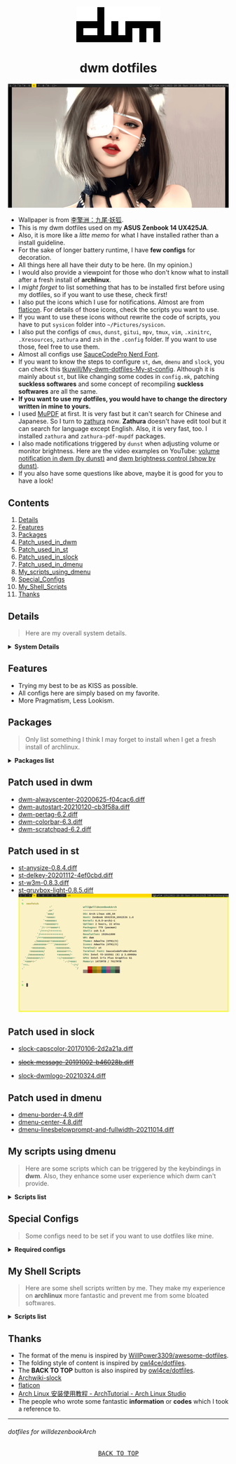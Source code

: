 <div align="center">
	<img src="/screenshots/dwm.png">
</div>

<div align="center">
	<h1>dwm dotfiles</h1>
</div>

![](/screenshots/mydwm.png)

- Wallpaper is from [李擎洲：九尾·妖狐][].
- This is my dwm dotfiles used on my **ASUS Zenbook 14 UX425JA**. 
- Also, it is more like a *litte memo* for what I have installed rather than a install guideline.
- For the sake of longer battery runtime, I have **few configs** for decoration.
- All things here all have their duty to be here. (In my opinion.)
- I would also provide a viewpoint for those who don't know what to install after a fresh install of **archlinux**.
- I *might forget* to list something that has to be installed first before using my dotfiles, so if you want to use these, check first!
- I also put the icons which I use for notifications. Almost are from [flaticon][]. For details of those icons, check the scripts you want to use.   
- If you want to use these icons without rewrite the code of scripts, you have to put `sysicon` folder into `~/Pictures/sysicon`.
- I also put the configs of `cmus`, `dunst`, `gitui`, `mpv`, `tmux`, `vim`, `.xinitrc`, `.Xresources`, `zathura` and `zsh` in the `.config` folder. If you want to use those, feel free to use them.
- Almost all configs use [SauceCodePro Nerd Font][].
- If you want to know the steps to configure `st`, `dwm`, `dmenu` and `slock`, you can check this [tkuwill/My-dwm-dotfiles-My-st-config][]. Although it is mainly about `st`, but like changing some codes in `config.mk`, patching **suckless softwares** and some concept of recompiling **suckless softwares** are all the same.
- **If you want to use my dotfiles, you would have to change the directory written in mine to yours.**
- I used [MuPDF][] at first. It is very fast but it can't search for Chinese and Japanese. So I turn to [zathura][] now. **Zathura** doesn't have edit tool but it can search for language except English. Also, it is very fast, too. I installed `zathura` and `zathura-pdf-mupdf` packages.
- I also made notifications triggered by `dunst` when adjusting volume or monitor brightness. Here are the video examples on YouTube: [volume notification in dwm (by dunst)][] and [dwm brightness control (show by dunst)][]. 
- If you also have some questions like above, maybe it is good for you to have a look!

[李擎洲：九尾·妖狐]: https://www.bilibili.com/video/BV1iN4y1F7pm/
[flaticon]: https://www.flaticon.com/
[SauceCodePro Nerd Font]: https://github.com/ryanoasis/nerd-fonts/tree/master/patched-fonts/SourceCodePro/Regular/complete
[tkuwill/My-dwm-dotfiles-My-st-config]: https://github.com/tkuwill/My-dwm-dotfiles-My-st-config
[MuPDF]: https://mupdf.com/
[zathura]: https://pwmt.org/projects/zathura/
[volume notification in dwm (by dunst)]: https://www.youtube.com/watch?v=WoZNyea_gRI
[dwm brightness control (show by dunst)]: https://www.youtube.com/watch?v=PT7mz31DxSk
## Contents ##
1. [Details](#Details)
2. [Features](#features)
3. [Packages](#Packages)
3. [Patch_used_in_dwm](#Patch_used_in_dwm)
4. [Patch_used_in_st](#Patch_used_in_st)
5. [Patch_used_in_slock](#Patch_used_in_slock)
6. [Patch_used_in_dmenu](#Patch_used_in_dmenu)
7. [My_scripts_using_dmenu](#My_scripts_using_dmenu)
8. [Special_Configs](#Special_Configs)
9. [My_Shell_Scripts](#My_Shell_Scripts)
10. [Thanks](#Thanks)

<a name="Details"></a>
## Details ##
> Here are my overall system details.

<details>
<summary><b>System Details</b></summary>

- **OS**: [archlinux][] --KISS !
- **Shell**: [zsh][] --COOL !
- **WM**: [dwm][] --100/100
- **Terminal**: [st][] --st is **St.**!
- **Terminal multiplexer**: [tmux][] --Efficiency UP !
- **Screen locker**: [slock][] --THE Simplest !
- **Application launcher**: [dmenu][] --Suckless !
- **Notification**: [Dunst][] --Won't miss from best friend !
- **Video player**: [mpv][] --Along with hwdec.
- **Music player**: [cmus][] --Super Lightweight !
- **Email client**: [Thunderbird][] --My love !
- **Clipboard**: [CopyQ][] --My Favorite !
- **Tui for git**: [lazygit][] --Convenient !
- **Screenshot tool**: [Flameshot][] --Awesome !
- **Archiving and compression**: [unarchiver][] --Easy to use !
- **Pdf viewer**: [zathura][] --Blazing fast & Support Japanese search !
- **Image viewer**: [ristretto][] --Simple & Smells good !
- **File manager**: [Thunar][] --Clean and intuitive !
- **Cursor theme**: [xcursor-comix][] --CUTE !

[archlinux]: https://archlinux.org/
[zsh]: https://www.zsh.org/
[dwm]: https://dwm.suckless.org/
[st]: https://st.suckless.org/
[tmux]: https://github.com/tmux/tmux/wiki
[slock]: https://tools.suckless.org/slock/
[dmenu]: https://tools.suckless.org/dmenu/
[Dunst]: https://github.com/dunst-project/dunst
[mpv]: https://mpv.io/
[cmus]: https://cmus.github.io/
[Thunderbird]: https://www.mozilla.org/thunderbird/
[CopyQ]: https://github.com/hluk/CopyQ
[lazygit]: https://github.com/jesseduffield/lazygit
[Flameshot]: https://flameshot.org/
[unarchiver]: https://archlinux.org/packages/community/x86_64/unarchiver/
[zathura]: https://pwmt.org/projects/zathura/
[ristretto]: https://docs.xfce.org/apps/ristretto/start
[Thunar]: https://docs.xfce.org/xfce/thunar/start
[xcursor-comix]: https://archlinux.org/packages/community/any/xcursor-comix/

</details>

<a name="features"></a>
## Features ##
- Trying my best to be as KISS as possible.
- All configs here are simply based on my favorite. 
- More Pragmatism, Less Lookism. 


<a name="Packages"></a>
## Packages ##
> Only list something I think I may forget to install when I get a fresh install of archlinux.

<details>
<summary><b>Packages list</b></summary>

- `pacman-contrib`: Contributed scripts and tools for pacman systems. (its command:`pacdiff`)
- `polkit-gnome`: A polkit authentication agent for GNOME package, especially for `gparted`.
- ~~`xfce4-power-manager`: I use this to control display brightness, which can let your brightness keys of your laptop work perfectly without complex config for binding keys for `xbacklight` or something similar. Also, it can let you manage suspend behavior on your laptop easily.~~
- `tlp`: [TLP](https://linrunner.de/tlp/index.html) - Optimize Linux Laptop Battery Life.
- `upower`: I use this in one of my scripts to record the **charge-cycles** and **capacity** of my laptop's **battery**.
- `acpi`: I use in the script of my dwm top bar to show the charging status and the script triggered by dmenu to show remaining time.
- `bat`: Cat clone with syntax highlighting and git integration.
- `tree`: A directory listing program displaying a depth indented list of files.
- `thunar`: I also have installed `thunar-volman`, `gvfs`, `tumbler` and `thunar-media-tags-plugin`.
- `w3m`: A browser in terminal, also can act as a pager.
- `htop`: More useful than top, but not too bloated. ~~(Yes, I am TALKING about you --btop)~~
- `xclip`: Command line interface to the X11 clipboard. If you want to copy st's output, you have to install it.
- `seahorse`: You can manage the contents of `gnome-keyring` using `seahorse`.
- `fcitx5`: An input method framework. Also installed: 
    - `fcitx5-anthy` (for Japanese) 
    - `fcitx5-mozc` (for Japanese) 
    - `fcitx5-chewing` (for Chinese)
    - `fcitx5-chinese-addons` (for Chinese) 
    - `fcitx5-configtool` (GUI config tool)  
    - `fcitx5-lua`
- `p7zip`, `unrar`, `unzip`, `zip`: For the support of the formats. Installed with `unarchiver`.
- `intel-media-driver` or `libva-intel-driver`: For hwdec of mpv.
- `mpv-mpris`: Can let you control mpv via `playerctl`.
    - If you use **archlinux**, now (2022/08/12) install `mpv` and `mpv-mpris` of community version, which work smoothly for me.
- `yt-dlp`: For watching live-streaming on `mpv`.
- `intel_gpu_top`: To check if your intel gpu can do hardware acceleration properly.
- `libmad`, `faad2`, `libao`, `libmpcdec`: Optional Deps of `cmus`.
- `ntfs-3g`: NTFS-3G is an open source implementation of Microsoft NTFS that includes read and write support.
- `ttf-symbola`: (From AUR) A font for symbol blocks of the Unicode Standard (TTF). If you don't install this, `st` would fail when opening a document with some symbol blocks.

</details>

<a name="Patch_used_in_dwm"></a>
## Patch used in dwm ##
- [dwm-alwayscenter-20200625-f04cac6.diff](https://dwm.suckless.org/patches/alwayscenter/dwm-alwayscenter-20200625-f04cac6.diff)
- [dwm-autostart-20210120-cb3f58a.diff](https://dwm.suckless.org/patches/autostart/dwm-autostart-20210120-cb3f58a.diff)
- [dwm-pertag-6.2.diff](https://dwm.suckless.org/patches/pertag/dwm-pertag-6.2.diff)
- [dwm-colorbar-6.3.diff](https://dwm.suckless.org/patches/colorbar/dwm-colorbar-6.3.diff)
- [dwm-scratchpad-6.2.diff](https://dwm.suckless.org/patches/scratchpad/dwm-scratchpad-6.2.diff)
  
<a name="Patch_used_in_st"></a> 
## Patch used in st ##  
- [st-anysize-0.8.4.diff](https://st.suckless.org/patches/anysize/st-anysize-0.8.4.diff)  
- [st-delkey-20201112-4ef0cbd.diff](https://st.suckless.org/patches/delkey/st-delkey-20201112-4ef0cbd.diff)  
- [st-w3m-0.8.3.diff](https://st.suckless.org/patches/w3m/st-w3m-0.8.3.diff)  
- [st-gruvbox-light-0.8.5.diff](https://st.suckless.org/patches/gruvbox/st-gruvbox-light-0.8.5.diff)  
![](/screenshots/st.png)
   
<a name="Patch_used_in_slock"></a>
## Patch used in slock ##
- [slock-capscolor-20170106-2d2a21a.diff](https://tools.suckless.org/slock/patches/capscolor/slock-capscolor-20170106-2d2a21a.diff)  
- ~~[slock-message-20191002-b46028b.diff](https://tools.suckless.org/slock/patches/message/slock-message-20191002-b46028b.diff)~~  
    
- [slock-dwmlogo-20210324.diff](https://tools.suckless.org/slock/patches/dwmlogo/slock-dwmlogo-20210324.diff)  
<a name="Patch_used_in_dmenu"></a>
## Patch used in dmenu ##
- [dmenu-border-4.9.diff](https://tools.suckless.org/dmenu/patches/border/dmenu-border-4.9.diff)                   
- [dmenu-center-4.8.diff](https://tools.suckless.org/dmenu/patches/center/dmenu-center-4.8.diff) 
- [dmenu-linesbelowprompt-and-fullwidth-20211014.diff](https://tools.suckless.org/dmenu/patches/lines-below-prompt/dmenu-linesbelowprompt-and-fullwidth-20211014.diff)                   
    

<a name="My_scripts_using_dmenu"></a>
## My scripts using dmenu ##
> Here are some scripts which can be triggered by the keybindings in **dwm**. Also, they enhance some user experience which dwm can't provide.

<details>
<summary><b>Scripts list</b></summary>

- [calendar.sh](https://github.com/tkuwill/willdezenbookArch_dotfiles/blob/master/.scripts/dmenu/calendar.sh): This script has options for **this month**, **this year** and **next twelve months**, which would show in **urxvt** after selecting the option showed in **dmenu**. Required dependencies: `rxvt-unicode`.

![](/screenshots/calendarsh.png)

![](/screenshots/calendar.png)

- [donotdisturb.sh](https://github.com/tkuwill/willdezenbookArch_dotfiles/blob/master/.scripts/dmenu/donotdisturb.sh): This script has options for **Do not disturb** and **Normal**. Required dependencies: `dunst` and `libnotify`. 

![](/screenshots/donotdisturbsh.png)

![](/screenshots/donotdisturb.png)

- [player.sh](https://github.com/tkuwill/willdezenbookArch_dotfiles/blob/master/.scripts/dmenu/player.sh): This script can let you control media players which support [MPRIS](https://wiki.archlinux.org/title/MPRIS), like `cmus`, `mpv`, etc. Also, it can show what is playing in my `cmus` now. Now it can play the url that you copied from YouTube or Twitch by `mpv`. Required dependencies: `dunst`, `libnotify`, `mpv`, `copyq` and `playerctl`.

![](/screenshots/playersh.png)

![](/screenshots/player.png)

- [powermenu.sh](https://github.com/tkuwill/willdezenbookArch_dotfiles/blob/master/.scripts/dmenu/powermenu.sh): This script can let you lock your laptop's screen, suspend, reboot or shutdown your computer in dmenu rather than type commands in terminal. Required dependencies: `dunst`, `libnotify` and `slock`. Also, due to the characteristic of `slock`, if you want to lock your screen and suspend simultaneously, you would need some special config which I would write down below. 

![](/screenshots/powersh.png)

![](/screenshots/power.png)

> This is slock patched with[slock-message-20191002-b46028b.diff](https://tools.suckless.org/slock/patches/message/slock-message-20191002-b46028b.diff).

![](/screenshots/power2.png)

> This is slock patched with[slock-dwmlogo-20210324.diff](https://tools.suckless.org/slock/patches/dwmlogo/slock-dwmlogo-20210324.diff). With `logosize = 75`.  

![](/screenshots/power3.png)

> This is slock patched with[slock-dwmlogo-20210324.diff](https://tools.suckless.org/slock/patches/dwmlogo/slock-dwmlogo-20210324.diff). With `logosize = 125`.  

- [sysinfo.sh](https://github.com/tkuwill/willdezenbookArch_dotfiles/blob/master/.scripts/dmenu/sysinfo.sh): This script can let you check your systematic information of your computer, like **memory**, **battery remaining** and **temperature of cpu**. Required dependencies: `dunst`, `libnotify`, `acpi` , `networkmanager` and `lm_sensors`. 

![](/screenshots/sysinfosh.png)

![](/screenshots/sysinfo.png)

- [browser.sh](https://github.com/tkuwill/willdezenbookArch_dotfiles/blob/master/.scripts/dmenu/browser.sh): This script can let you open browsers in certain zoom scale by adding `--force-device-scale-factor=n` in the option. `n` can be the zoom scale you want. Config `n` you want in the script at first, then you can open browser in that zoom scale. Can be used with `Edge` and `Chromium`.

![](/screenshots/browserscript.png)

![](/screenshots/browsersh.png)

- [caffeine.sh](https://github.com/tkuwill/willdezenbookArch_dotfiles/blob/master/.scripts/dmenu/caffeine.sh): This script can let you prevent screen from going sleep automatically, like [Caffeine](https://launchpad.net/caffeine) on linux distros or [Amphetamine](https://apps.apple.com/tw/app/amphetamine/id937984704?mt=12) on macOS. Required dependencies: `dunst`, `libnotify` and `xorg-xset`.

![](/screenshots/caffeinescript.png)

![](/screenshots/caffeinesh1.png)

![](/screenshots/caffeinesh2.png)

</details>

<a name="Special_Configs"></a>
## Special Configs ##
> Some configs need to be set if you want to use dotfiles like mine.

<details>
<summary><b>Required configs</b></summary>

- **slock lock on suspend** : You should create the following service which turns off the monitor and locks the screen. Credit from [Archwiki-slock-tips-and-tricks](https://wiki.archlinux.org/title/Slock#Tips_and_tricks).

If your username is `user`, run: 
```sh
EDITOR=vim sudoedit /etc/systemd/system/slock@user.service
```
```sh
[Unit]
Description=Lock X session using slock for user %i
Before=sleep.target

[Service]
User=%i
Environment=DISPLAY=:0
ExecStartPre=/usr/bin/xset dpms force suspend
ExecStart=/usr/bin/slock

[Install]
WantedBy=sleep.target
```
BUT, this is for those who install `slock` from **AUR**. If you compiled `slock` by yourself, you have to create the following service.
```sh
EDITOR=vim sudoedit /etc/systemd/system/slock@user.service
```
```sh
[Unit]
Description=Lock X session using slock for user %i
Before=sleep.target

[Service]
User=%i
Environment=DISPLAY=:0
ExecStartPre=/usr/bin/xset dpms force suspend
ExecStart=/usr/local/bin/slock

[Install]
WantedBy=sleep.target
```
No matter which situation you face, you should all enable the `slock@user.service` systemd unit for it to take effect for the username `user`.
```sh
systemctl enable slock@user.service
```

<summary><b>Some special configs</b></summary>

- cursor : See [Cursor themes][]. I set mine by `.Xresources` and `~/.config/gtk-3.0/settings.ini`. For 1920x1080 resolution add the config below.

```sh
.Xresources 

! cursor setting
Xcursor.theme: ComixCursors-Orange
Xcursor.size: 48

Also, add codes below in `~/.xinitrc`.

xrdb -merge ~/.Xresources

---

~/.config/gtk-3.0/settings.ini 

[Settings]
gtk-icon-theme-name = Adwaita
gtk-theme-name = Adwaita
gtk-font-name = Noto Sans CJK TC Medium 12
gtk-cursor-theme-name = ComixCursors-Orange


```

- Browser's scale : See [Chromium][].
- Input method : In order to be able to [input Chinese][] in all programs, add the codes below: 

`EDITOR=vim sudoedit /etc/environment`

```sh 

GTK_IM_MODULE=fcitx
QT_IM_MODULE=fcitx
XMODIFIERS=@im=fcitx
SDL_IM_MODULE=fcitx

```
- Power button action : See [Power management][]. Edit `/etc/systemd/logind.conf`. Uncommented that you want to config in order to make it work.

```sh 
...
#InhibitDelayMaxSec=5
#UserStopDelaySec=10
HandlePowerKey=ignore
HandlePowerKeyLongPress=poweroff
#HandleRebootKey=reboot
...
#RebootKeyIgnoreInhibited=no
HoldoffTimeoutSec=10s
#IdleAction=ignore
...
```

[Chromium]: https://wiki.archlinux.org/title/chromium#Tab_font_size_is_too_large
[Cursor themes]: https://wiki.archlinux.org/title/Cursor_themes
[input Chinese]: https://archlinuxstudio.github.io/ArchLinuxTutorial/#/rookie/DE&App?id=_11安装输入法
[Power management]: https://wiki.archlinux.org/title/Power_management#ACPI_events

</details>

<a name="My_Shell_Scripts"></a>
## My Shell Scripts ##
> Here are some shell scripts written by me. They make my experience on **archlinux** more fantastic and prevent me from some bloated softwares.

<details>
<summary><b>Scripts list</b></summary>

- [batterycycle.sh](https://github.com/tkuwill/willdezenbookArch_dotfiles/blob/master/shellscripts/batterycycle.sh): It can record the battery cycle into batterycycle.log, then show the batterycycle.log with `bat`. Required dependencies: `upower` and `bat`.
- [reminder.sh](https://github.com/tkuwill/willdezenbookArch_dotfiles/blob/master/shellscripts/reminder.sh): This script can read the mins and messages you input, then remind you with the messages you have input after the mins you have input, too. It uses `mpv` to play music as an alarm and shows messages by notification. Required dependencies: `libnotify`, `dunst` and `mpv`.
- [timer.sh](https://github.com/tkuwill/willdezenbookArch_dotfiles/blob/master/shellscripts/timer.sh): This script is very similar to **reminder.sh**. What really makes them different is that **timer.sh** is only a *timer*. Required dependencies: `libnotify`, `dunst` and `mpv`.
- [loveplaylist.sh](https://github.com/tkuwill/willdezenbookArch_dotfiles/blob/master/shellscripts/loveplaylist.sh): This script uses `mpv` to play music from a playlist which is just simply a `XX.m3u` or a `XX.txt`. The playlist `XX.m3u` or `XX.txt` is just a document which is full of urls copied from YouTube. Required dependencies: `mpv` and `yt-dlp`.
- [cmusvol.sh][]: This is a script for adjusting `volume or play mode` in `cmus` triggered by keybinding in my `dwm` config.
- [notificationcenter.sh][]: This is a script for showing all notifications shown before. **Because I use `dunst` not only as notification daemon but also as the indicator of volume and screen backlight, it is recommended that you set up the rules of `dunst` at first. Like the indicator of volume and so on. Set the rules to [ignore][] them.**
- [liveStream.sh][]: This script can let you watch live-stream just by pasting the url and the quality of live in terminal rather than input a long command.

[cmusvol.sh]: https://github.com/tkuwill/willdezenbookArch_dotfiles/blob/master/shellscripts/cmusvol.sh
[notificationcenter.sh]: https://github.com/tkuwill/willdezenbookArch_dotfiles/blob/master/shellscripts/notificationcenter.sh
[ignore]: https://github.com/tkuwill/willdezenbookArch_dotfiles/blob/master/.config/dunst/dunstrc#L436
[liveStream.sh]: https://github.com/tkuwill/willdezenbookArch_dotfiles/blob/master/shellscripts/liveStream.sh

</details>

<a name="Thanks"></a>
## Thanks ##
- The format of the menu is inspired by [WillPower3309/awesome-dotfiles](https://github.com/WillPower3309/awesome-dotfiles).
- The folding style of content is inspired by [owl4ce/dotfiles](https://github.com/owl4ce/dotfiles).
- The **BACK TO TOP** button is also inspired by [owl4ce/dotfiles](https://github.com/owl4ce/dotfiles).
- [Archwiki-slock](https://wiki.archlinux.org/title/Slock#Tips_and_tricks)
- [flaticon](https://www.flaticon.com/)
- [Arch Linux 安装使用教程 - ArchTutorial - Arch Linux Studio](https://archlinuxstudio.github.io/ArchLinuxTutorial/#/)
- The people who wrote some fantastic **information** or **codes** which I took a reference to.  

---

###### dotfiles for willdezenbookArch 

<pre align="center">
<a href="#readme">BACK TO TOP</a>
</pre>
